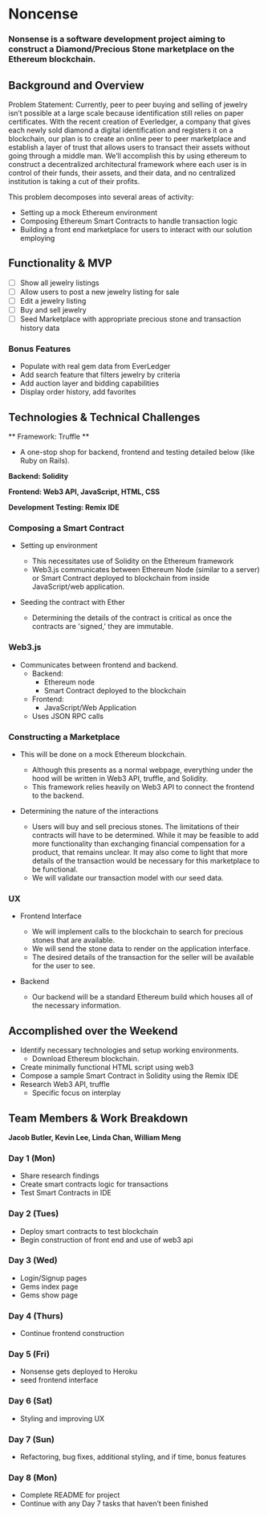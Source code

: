 # Noncense

### Nonsense is a software development project aiming to construct a Diamond/Precious Stone marketplace on the Ethereum blockchain.

## Background and Overview

Problem Statement: Currently, peer to peer buying and selling of jewelry isn’t possible at a large scale because identification still relies on paper certificates. With the recent creation of Everledger, a company that gives each newly sold diamond a digital identification and registers it on a blockchain, our plan is to create an online peer to peer marketplace and establish a layer of trust that allows users to transact their assets without going through a middle man. We’ll accomplish this by using ethereum to construct a decentralized architectural framework where each user is in control of their funds, their assets, and their data, and no centralized institution is taking a cut of their profits.  

This problem decomposes into several areas of activity:
* Setting up a mock Ethereum environment
* Composing Ethereum Smart Contracts to handle transaction logic
* Building a front end marketplace for users to interact with our solution employing

## Functionality & MVP
- [ ] Show all jewelry listings
- [ ] Allow users to post a new jewelry listing for sale
- [ ] Edit a jewelry listing
- [ ]  Buy and sell jewelry
- [ ] Seed Marketplace with appropriate precious stone and transaction history data

### Bonus Features
* Populate with real gem data from EverLedger
* Add search feature that filters jewelry by criteria
* Add auction layer and bidding capabilities
* Display order history, add favorites

## Technologies & Technical Challenges

** Framework: Truffle **
* A one-stop shop for backend, frontend and testing detailed below (like Ruby on Rails).

**Backend: Solidity**

**Frontend: Web3 API, JavaScript, HTML, CSS**

**Development Testing: Remix IDE**

### Composing a Smart Contract
* Setting up environment
    * This necessitates use of Solidity on the Ethereum framework
    * Web3.js communicates between Ethereum Node (similar to a server) or Smart Contract deployed to blockchain from inside JavaScript/web application.

* Seeding the contract with Ether
    * Determining the details of the contract is critical as once the contracts are 'signed,' they are immutable.

### Web3.js
* Communicates between frontend and backend.
    * Backend:
        * Ethereum node
        *  Smart Contract deployed to the blockchain
    * Frontend:
        * JavaScript/Web Application
    * Uses JSON RPC calls

### Constructing a Marketplace
* This will be done on a mock Ethereum blockchain.
    * Although this presents as a normal webpage, everything under the hood will be written in Web3 API, truffle, and Solidity.
    * This framework relies heavily on Web3 API to connect the frontend to the backend.

* Determining the nature of the interactions
    * Users will buy and sell precious stones. The limitations of their contracts will have to be determined. While it may be feasible to add more functionality than exchanging financial compensation for a product, that remains unclear. It may also come to light that more details of the transaction would be necessary for this marketplace to be functional.
    * We will validate our transaction model with our seed data.

### UX
* Frontend Interface
    * We will implement calls to the blockchain to search for precious stones that are available.
    * We will send the stone data to render on the application interface.
    * The desired details of the transaction for the seller will be available for the user to see.

* Backend
    * Our backend will be a standard Ethereum build which houses all of the necessary information.

## Accomplished over the Weekend
* Identify necessary technologies and setup working environments.
    * Download Ethereum blockchain.
* Create minimally functional HTML script using web3
* Compose a sample Smart Contract in Solidity using the Remix IDE
* Research Web3 API, truffle
    * Specific focus on interplay

## Team Members & Work Breakdown

**Jacob Butler, Kevin Lee, Linda Chan, William Meng**

### Day 1 (Mon)
* Share research findings
* Create smart contracts logic for transactions
* Test Smart Contracts in IDE
### Day 2 (Tues)
* Deploy smart contracts to test blockchain
* Begin construction of front end and use of web3 api
### Day 3 (Wed)
* Login/Signup pages
* Gems index page
* Gems show page
### Day 4 (Thurs)
* Continue frontend construction
### Day 5 (Fri)
* Nonsense gets deployed to Heroku
* seed frontend interface
### Day 6 (Sat)
* Styling and improving UX
### Day 7 (Sun)
* Refactoring, bug fixes, additional styling, and if time, bonus features
### Day 8 (Mon)
* Complete README for project
* Continue with any Day 7 tasks that haven’t been finished
